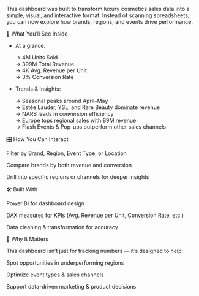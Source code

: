 This dashboard was built to transform luxury cosmetics sales data into a simple, visual, and interactive format. Instead of scanning spreadsheets, you can now explore how brands, regions, and events drive performance.

🌟 What You’ll See Inside

- At a glance:  

  -> 4M Units Sold  
  -> 399M Total Revenue  
  -> 4K Avg. Revenue per Unit     
  -> 3% Conversion Rate      

- Trends & Insights:  

  -> Seasonal peaks around April–May  
  -> Estée Lauder, YSL, and Rare Beauty dominate revenue  
  -> NARS leads in conversion efficiency    
  -> Europe tops regional sales with 89M revenue  
  -> Flash Events & Pop-ups outperform other sales channels  

🎛 How You Can Interact

Filter by Brand, Region, Event Type, or Location

Compare brands by both revenue and conversion

Drill into specific regions or channels for deeper insights

🛠 Built With

Power BI for dashboard design

DAX measures for KPIs (Avg. Revenue per Unit, Conversion Rate, etc.)

Data cleaning & transformation for accuracy

🚀 Why It Matters

This dashboard isn’t just for tracking numbers — it’s designed to help:

Spot opportunities in underperforming regions

Optimize event types & sales channels

Support data-driven marketing & product decisions
